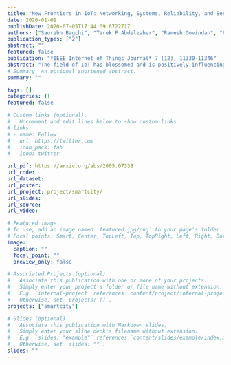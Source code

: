 ```yaml
---
title: "New Frontiers in IoT: Networking, Systems, Reliability, and Security Challenges"
date: 2020-01-01
publishDate: 2020-07-05T17:44:09.672271Z
authors: ["Saurabh Bagchi", "Tarek F Abdelzaher", "Ramesh Govindan", "Prashant Shenoy", "Akanksha Atrey", "Pradipta Ghosh", "Ran Xu"]
publication_types: ["2"]
abstract: ""
featured: false
publication: "*IEEE Internet of Things Journal* 7 (12), 11330-11346"
abstract: "The field of IoT has blossomed and is positively influencing many application domains. In this paper, we bring out the unique challenges this field poses to research in computer systems and networking. The unique challenges arise from the unique characteristics of IoT systems such as the diversity of application domains where they are used and the increasingly demanding protocols they are being called upon to run (such as, video and LIDAR processing) on constrained resources (on-node and network). We show how these open challenges can benefit from foundations laid in other areas, such as, 5G cellular protocols, ML model reduction, and device-edge-cloud offloading. We then discuss the unique challenges for reliability, security, and privacy posed by IoT systems due to their salient characteristics which include heterogeneity of devices and protocols, dependence on the physical environment, and the close coupling with humans. We again show how the open research challenges benefit from reliability, security, and privacy advancements in other areas. We conclude by providing a vision for a desirable end state for IoT systems."
# Summary. An optional shortened abstract.
summary: ""

tags: []
categories: []
featured: false

# Custom links (optional).
#   Uncomment and edit lines below to show custom links.
# links:
# - name: Follow
#   url: https://twitter.com
#   icon_pack: fab
#   icon: twitter

url_pdf: https://arxiv.org/abs/2005.07338
url_code:
url_dataset:
url_poster:
url_project: project/smartcity/
url_slides:
url_source:
url_video:

# Featured image
# To use, add an image named `featured.jpg/png` to your page's folder. 
# Focal points: Smart, Center, TopLeft, Top, TopRight, Left, Right, BottomLeft, Bottom, BottomRight.
image:
  caption: ""
  focal_point: ""
  preview_only: false

# Associated Projects (optional).
#   Associate this publication with one or more of your projects.
#   Simply enter your project's folder or file name without extension.
#   E.g. `internal-project` references `content/project/internal-project/index.md`.
#   Otherwise, set `projects: []`.
projects: ["smartcity"]

# Slides (optional).
#   Associate this publication with Markdown slides.
#   Simply enter your slide deck's filename without extension.
#   E.g. `slides: "example"` references `content/slides/example/index.md`.
#   Otherwise, set `slides: ""`.
slides: ""
---
```


